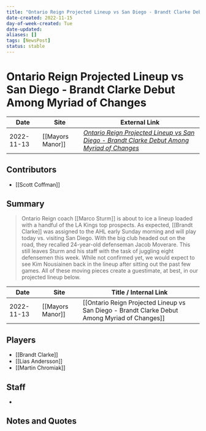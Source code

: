 ```yaml
---
title: "Ontario Reign Projected Lineup vs San Diego - Brandt Clarke Debut Among Myriad of Changes"
date-created: 2022-11-15
day-of-week-created: Tue
date-updated: 
aliases: []
tags: [NewsPost]
status: stable
---
```


# Ontario Reign Projected Lineup vs San Diego - Brandt Clarke Debut Among Myriad of Changes

| Date       | Site             | External Link                                                                                                                                                                                                   |
| ---------- | ---------------- | --------------------------------------------------------------------------------------------------------------------------------------------------------------------------------------------------------------- |
| 2022-11-13 | [[Mayors Manor]] | [*Ontario Reign Projected Lineup vs San Diego - Brandt Clarke Debut Among Myriad of Changes*](https://mayorsmanor.com/2022/11/ontario-reign-projected-lineup-v-san-diego-clarke-debut-among-myriad-of-changes/) |

## Contributors
- [[Scott Coffman]]

## Summary
> Ontario Reign coach [[Marco Sturm]] is about to ice a lineup loaded with a handful of the LA Kings top prospects. As expected, [[Brandt Clarke]] was assigned to the AHL early Sunday morning and will play today vs. visiting San Diego. With the big club headed out on the road, they recalled 24-year-old defenseman Jacob Moverare. This still leaves Sturm and his staff with the task of juggling eight defensemen this week. While not confirmed yet, we would expect to see Kim Nousiainen back in the lineup after sitting out the past few games. All of these moving pieces create a guestimate, at best, in our projected lineup below.

| Date       | Site             | Title / Internal Link                                                                         |
| ---------- | ---------------- | --------------------------------------------------------------------------------------------- |
| 2022-11-13 | [[Mayors Manor]] | [[Ontario Reign Projected Lineup vs San Diego - Brandt Clarke Debut Among Myriad of Changes]] |

## Players
- [[Brandt Clarke]]
- [[Lias Andersson]]
- [[Martin Chromiak]]

## Staff
- 

## Notes and Quotes
> 

